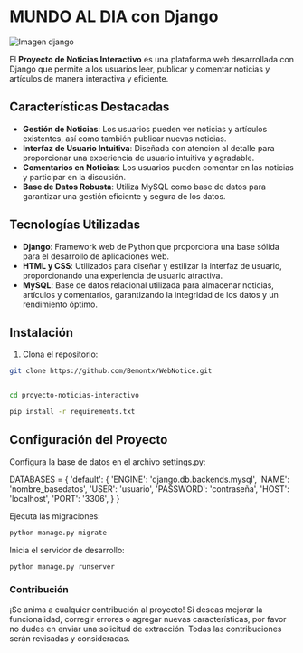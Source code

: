 # MUNDO AL DIA con Django

![Imagen django](https://img.channelpartner.es/wp-content/uploads/2022/05/14082803/27888_28.jpg.webp)

El **Proyecto de Noticias Interactivo** es una plataforma web desarrollada con Django que permite a los usuarios leer, publicar y comentar noticias y artículos de manera interactiva y eficiente.

## Características Destacadas

- **Gestión de Noticias**: Los usuarios pueden ver noticias y artículos existentes, así como también publicar nuevas noticias.
- **Interfaz de Usuario Intuitiva**: Diseñada con atención al detalle para proporcionar una experiencia de usuario intuitiva y agradable.
- **Comentarios en Noticias**: Los usuarios pueden comentar en las noticias y participar en la discusión.
- **Base de Datos Robusta**: Utiliza MySQL como base de datos para garantizar una gestión eficiente y segura de los datos.

## Tecnologías Utilizadas

- **Django**: Framework web de Python que proporciona una base sólida para el desarrollo de aplicaciones web.
- **HTML y CSS**: Utilizados para diseñar y estilizar la interfaz de usuario, proporcionando una experiencia de usuario atractiva.
- **MySQL**: Base de datos relacional utilizada para almacenar noticias, artículos y comentarios, garantizando la integridad de los datos y un rendimiento óptimo.

## Instalación

1. Clona el repositorio:

```bash
git clone https://github.com/Bemontx/WebNotice.git


cd proyecto-noticias-interactivo

pip install -r requirements.txt

```

## Configuración del Proyecto

Configura la base de datos en el archivo settings.py:

DATABASES = {
    'default': {
        'ENGINE': 'django.db.backends.mysql',
        'NAME': 'nombre_basedatos',
        'USER': 'usuario',
        'PASSWORD': 'contraseña',
        'HOST': 'localhost',
        'PORT': '3306',
    }
}

Ejecuta las migraciones:

```bash
python manage.py migrate
```

Inicia el servidor de desarrollo:
```bash
python manage.py runserver
```

### Contribución

¡Se anima a cualquier contribución al proyecto! Si deseas mejorar la funcionalidad, corregir errores o agregar nuevas características, por favor no dudes en enviar una solicitud de extracción. Todas las contribuciones serán revisadas y consideradas.
